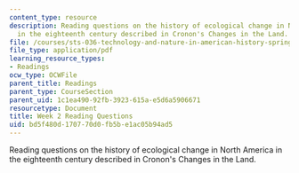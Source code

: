 ```yaml
---
content_type: resource
description: Reading questions on the history of ecological change in North America
  in the eighteenth century described in Cronon's Changes in the Land.
file: /courses/sts-036-technology-and-nature-in-american-history-spring-2008/bd5f480d170770d0fb5be1ac05b94ad5_quest2.pdf
file_type: application/pdf
learning_resource_types:
- Readings
ocw_type: OCWFile
parent_title: Readings
parent_type: CourseSection
parent_uid: 1c1ea490-92fb-3923-615a-e5d6a5906671
resourcetype: Document
title: Week 2 Reading Questions
uid: bd5f480d-1707-70d0-fb5b-e1ac05b94ad5
---
```

Reading questions on the history of ecological change in North America in the eighteenth century described in Cronon's Changes in the Land.

